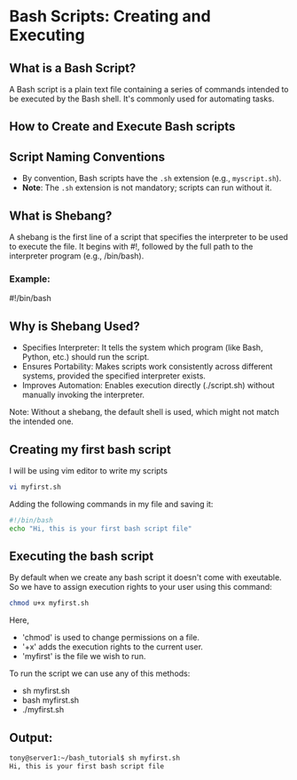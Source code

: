 # Bash Scripts: Creating and Executing

## What is a Bash Script?
A Bash script is a plain text file containing a series of commands intended to be executed by the Bash shell. It's commonly used for automating tasks.

## How to Create and Execute Bash scripts

## Script Naming Conventions
- By convention, Bash scripts have the `.sh` extension (e.g., `myscript.sh`).
- **Note**: The `.sh` extension is not mandatory; scripts can run without it.

## What is Shebang?
A shebang is the first line of a script that specifies the interpreter to be used to execute the file. It begins with #!, followed by the full path to the interpreter program (e.g., /bin/bash).

### Example:
#!/bin/bash

## Why is Shebang Used?
- Specifies Interpreter: It tells the system which program (like Bash, Python, etc.) should run the script.
- Ensures Portability: Makes scripts work consistently across different systems, provided the specified interpreter exists.
- Improves Automation: Enables execution directly (./script.sh) without manually invoking the interpreter.

Note: Without a shebang, the default shell is used, which might not match the intended one.

## Creating my first bash script
I will be using vim editor to write my scripts
```bash
vi myfirst.sh
```
Adding the following commands in my file and saving it:
```bash
#!/bin/bash
echo "Hi, this is your first bash script file"
```

## Executing the bash script
By default when we create any bash script it doesn't come with exeutable. So we have to assign execution rights to your user using this command:
```bash
chmod u+x myfirst.sh
```
Here,
- 'chmod' is used to change permissions on a file.
- '+x' adds the execution rights to the current user.
- 'myfirst' is the file we wish to run.

To run the script we can use any of this methods:
- sh myfirst.sh
- bash myfirst.sh
- ./myfirst.sh

## Output:
```bash
tony@server1:~/bash_tutorial$ sh myfirst.sh
Hi, this is your first bash script file
```
